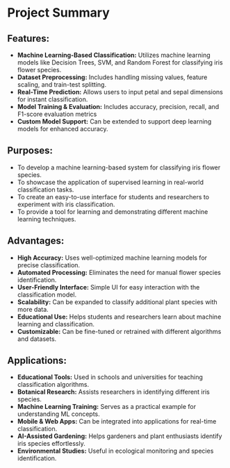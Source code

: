 # Project Summary

## **Features:**

- **Machine Learning-Based Classification:** Utilizes machine learning models like Decision Trees, SVM, and Random Forest for classifying iris flower species.
- **Dataset Preprocessing:** Includes handling missing values, feature scaling, and train-test splitting.
- **Real-Time Prediction:** Allows users to input petal and sepal dimensions for instant classification.
- **Model Training & Evaluation:** Includes accuracy, precision, recall, and F1-score evaluation metrics
- **Custom Model Support:** Can be extended to support deep learning models for enhanced accuracy.

## **Purposes:**

- To develop a machine learning-based system for classifying iris flower species.
- To showcase the application of supervised learning in real-world classification tasks.
- To create an easy-to-use interface for students and researchers to experiment with iris classification.
- To provide a tool for learning and demonstrating different machine learning techniques.

## **Advantages:**

- **High Accuracy:** Uses well-optimized machine learning models for precise classification.
- **Automated Processing:** Eliminates the need for manual flower species identification.
- **User-Friendly Interface:** Simple UI for easy interaction with the classification model.
- **Scalability:** Can be expanded to classify additional plant species with more data.
- **Educational Use:** Helps students and researchers learn about machine learning and classification.
- **Customizable:** Can be fine-tuned or retrained with different algorithms and datasets.

## **Applications:**

- **Educational Tools:** Used in schools and universities for teaching classification algorithms.
- **Botanical Research:** Assists researchers in identifying different iris species.
- **Machine Learning Training:** Serves as a practical example for understanding ML concepts.
- **Mobile & Web Apps:** Can be integrated into applications for real-time classification.
- **AI-Assisted Gardening:** Helps gardeners and plant enthusiasts identify iris species effortlessly.
- **Environmental Studies:** Useful in ecological monitoring and species identification.
